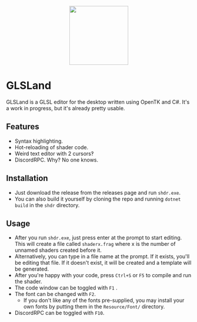 <p align="center">
  <img width="160px" src="https://raw.githubusercontent.com/pleasegivesource/glsland/master/shdr/code-edit.svg"/>
</p>

# GLSLand

GLSLand is a GLSL editor for the desktop written using OpenTK and C#. It's a work in progress, but it's already pretty usable.

## Features

- Syntax highlighting.
- Hot-reloading of shader code.
- Weird text editor with 2 cursors‽
- DiscordRPC. Why? No one knows.

## Installation

- Just download the release from the releases page and run `shdr.exe`.
- You can also build it yourself by cloning the repo and running `dotnet build` in the `shdr` directory.

## Usage
- After you run `shdr.exe`, just press enter at the prompt to start editing. 
This will create a file called `shaderx.frag` where x is the number of unnamed shaders created before it.
- Alternatively, you can type in a file name at the prompt. If it exists, you'll be editing that file. 
If it doesn't exist, it will be created and a template will be generated.
- After you're happy with your code, press `Ctrl+S` or `F5` to compile and run the shader.
- The code window can be toggled with `F1` .
- The font can be changed with `F2`.
    - If you don't like any of the fonts pre-supplied, you may install your own fonts by putting them in the `Resource/Font/` directory.
- DiscordRPC can be toggled with `F10`.